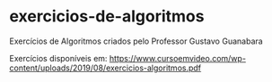 # exercicios-de-algoritmos
Exercícios de Algoritmos criados pelo Professor Gustavo Guanabara

Exercícios disponíveis em:
https://www.cursoemvideo.com/wp-content/uploads/2019/08/exercicios-algoritmos.pdf
